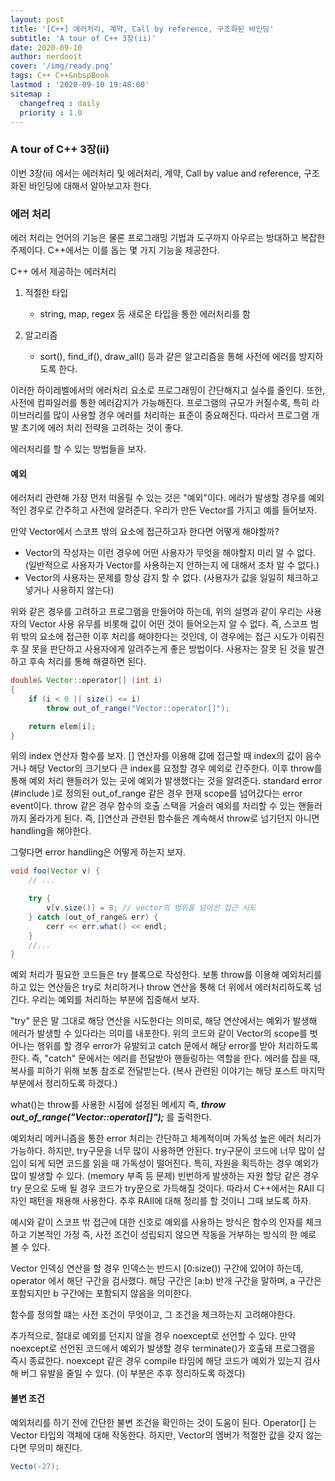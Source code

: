 ```yaml
---
layout: post
title: '[C++] 에러처리, 계약, Call by reference, 구조화된 바인딩'
subtitle: 'A tour of C++ 3장(ii)'
date: 2020-09-10
author: nerdooit
cover: '/img/ready.png'
tags: C++ C++&nbspBook
lastmod : '2020-09-10 19:48:00'
sitemap :
  changefreq : daily
  priority : 1.0
---
```


### A tour of C++ 3장(ii)
이번 3장(ii) 에서는 에러처리 및 에러처리, 계약, Call by value and reference, 구조화된 바인딩에 대해서 알아보고자 한다.

### 에러 처리
에러 처리는 언어의 기능은 물론 프로그래밍 기법과 도구까지 아우르는 방대하고 복잡한 주제이다. C++에서는 이를 돕는 몇 가지 기능을 제공한다.

C++ 에서 제공하는 에러처리

1. 적절한 타입
	- string, map, regex 등 새로운 타입을 통한 에러처리를 함

2. 알고리즘
	- sort(), find_if(), draw_all() 등과 같은 알고리즘을 통해 사전에 에러를 방지하도록 한다.

이러한 하이레벨에서의 에러처리 요소로 프로그래밍이 간단해지고 실수를 줄인다. 또한, 사전에 컴파일러를 통한 에러감지가 가능해진다.
프로그램의 규모가 커질수록, 특히 라이브러리를 많이 사용할 경우 에러를 처리하는 표준이 중요해진다. 따라서 프로그램 개발 초기에 에러 처리 전략을 고려하는 것이 좋다.

에러처리를 할 수 있는 방법들을 보자.

#### 예외
에러처리 관련해 가장 먼저 떠올릴 수 있는 것은 "예외"이다. 에러가 발생할 경우를 예외적인 경우로 간주하고 사전에 알려준다. 우리가 만든 Vector를 가지고 예를 들어보자.

만약 Vector에서 스코프 밖의 요소에 접근하고자 한다면 어떻게 해야할까?

- Vector의 작성자는 이런 경우에 어떤 사용자가 무엇을 해야할지 미리 알 수 없다. (일반적으로 사용자가 Vector를 사용하는지 안하는지 에 대해서 조차 알 수 없다.)
- Vector의 사용자는 문제를 항상 감지 할 수 없다. (사용자가 값을 일일히 체크하고 넣거나 사용하지 않는다)

위와 같은 경우를 고려하고 프로그램을 만들어야 하는데, 위의 설명과 같이 우리는 사용자의 Vector 사용 유무를 비롯해 값이 어떤 것이 들어오는지 알 수 없다. 즉, 스코프 범위 밖의 요소에 접근한 이후 처리를 해야한다는 것인데, 이 경우에는 접근 시도가 이뤄진 후 잘 못을 판단하고 사용자에게 알려주는게 좋은 방법이다. 사용자는 잘못 된 것을 발견하고 후속 처리를 통해 해결하면 된다.


```java
double& Vector::operator[] (int i)
{
	if (i < 0 || size() <= i)
		throw out_of_range("Vector::operator[]");

	return elem[i];
}
```

위의 index 연산자 함수를 보자. [] 연산자를 이용해 값에 접근할 때 index의 값이 음수거나 해당 Vector의 크기보다 큰 index를 요청할 경우 예외로 간주한다. 이후 throw를 통해 예외 처리 핸들러가 있는 곳에 예외가 발생했다는 것을 알려준다. standard error (#include <stdexcept>)로 정의된 out_of_range 같은 경우 현재 scope를 넘어갔다는 error event이다. throw 같은 경우 함수의 호출 스택을 거슬러 예외를 처리할 수 있는 핸들러 까지 올라가게 된다. 즉, []연산과 관련된 함수들은 계속해서 throw로 넘기던지 아니면 handling을 해야한다.

그렇다면 error handling은 어떻게 하는지 보자.

```java
void foo(Vector v) {
	// ...

	try {
		v[v.size()] = 8; // vector의 범위를 넘어선 접근 시도
	} catch (out_of_range& err) {
		cerr << err.what() << endl;
	}
	//...
}
```

예외 처리가 필요한 코드들은 try 블록으로 작성한다. 보통 throw를 이용해 예외처리를 하고 있는 연산들은 try로 처리하거나 throw 연산을 통해 더 위에서 에러처리하도록 넘긴다. 우리는 예외를 처리하는 부분에 집중해서 보자.

"try" 문은 말 그대로 해당 연산을 시도한다는 의미로, 해당 연산에서는 예외가 발생해 에러가 발생할 수 있다라는 의미를 내포한다. 위의 코드와 같이 Vector의 scope를 벗어나는 행위를 할 경우 error가 유발되고 catch 문에서 해당 error를 받아 처리하도록 한다. 즉, "catch" 문에서는 에러를 전달받아 핸들링하는 역할을 한다. 에러를 잡을 때, 복사를 피하기 위해 보통 참조로 전달받는다. (복사 관련된 이야기는 해당 포스트 마지막 부분에서 정리하도록 하겠다.)

what()는 throw를 사용한 시점에 설정된 메세지 즉, ***throw out_of_range("Vector::operator[]");*** 를 출력한다.

예외처리 메커니즘을 통한 error 처리는 간단하고 체계적이며 가독성 높은 에러 처리가 가능하다. 하지만, try구문을 너무 많이 사용하면 안된다. try구문이 코드에 너무 많이 삽입이 되게 되면 코드를 읽을 때 가독성이 떨어진다. 특히, 자원을 획득하는 경우 예외가 많이 발생할 수 있다. (memory 부족 등 문제) 빈번하게 발생하는 자원 할당 같은 경우 try 문으로 도배 될 경우 코드가 try문으로 가득해질 것이다. 따라서 C++에서는 RAII 디자인 패턴을 채용해 사용한다. 추후 RAII에 대해 정리를 할 것이니 그때 보도록 하자.

예시와 같이 스코프 밖 접근에 대한 신호로 예외를 사용하는 방식은 함수의 인자를 체크하고 기본적인 가정 즉, 사전 조건이 성립되지 않으면 작동을 거부하는 방식의 한 예로 볼 수 있다.

Vector 인덱싱 연산을 할 경우 인덱스는 반드시 \[0:size()) 구간에 있어야 하는데, operator[]() 에서 해단 구간을 검사했다. 해당 구간은 [a:b) 반개 구간을 말하며, a 구간은 포함되지만 b 구간에는 포함되지 않음을 의미한다.

함수를 정의할 떄는 사전 조건이 무엇이고, 그 조건을 체크하는지 고려해야한다.

추가적으로, 절대로 예외를 던지지 않을 경우 noexcept로 선언할 수 있다. 만약 noexcept로 선언된 코드에서 예외가 발생할 경우 terminate()가 호출돼 프로그램을 즉시 종료한다. noexcept 같은 경우 compile 타임에 해당 코드가 예외가 있는지 검사해 버그 유발을 줄일 수 있다. (이 부분은 추후 정리하도록 하겠다)

#### 불변 조건
예외처리를 하기 전에 간단한 불변 조건을 확인하는 것이 도움이 된다. Operator[] 는 Vector 타입의 객체에 대해 작동한다. 하지만, Vector의 멤버가 적절한 값을 갖지 않는다면 무의미 해진다.

```java
Vecto(-27);
```
